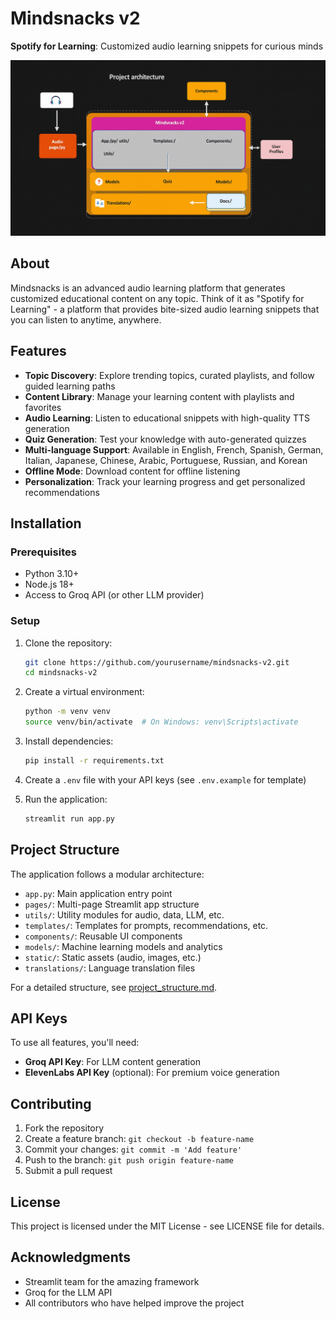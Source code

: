 # Mindsnacks v2

**Spotify for Learning**: Customized audio learning snippets for curious minds

![Mindsnacks Screenshot](architecture_diagram.png)

## About

Mindsnacks is an advanced audio learning platform that generates customized educational content on any topic. Think of it as "Spotify for Learning" - a platform that provides bite-sized audio learning snippets that you can listen to anytime, anywhere.

## Features

- **Topic Discovery**: Explore trending topics, curated playlists, and follow guided learning paths
- **Content Library**: Manage your learning content with playlists and favorites
- **Audio Learning**: Listen to educational snippets with high-quality TTS generation
- **Quiz Generation**: Test your knowledge with auto-generated quizzes
- **Multi-language Support**: Available in English, French, Spanish, German, Italian, Japanese, Chinese, Arabic, Portuguese, Russian, and Korean
- **Offline Mode**: Download content for offline listening
- **Personalization**: Track your learning progress and get personalized recommendations

## Installation

### Prerequisites

- Python 3.10+
- Node.js 18+
- Access to Groq API (or other LLM provider)

### Setup

1. Clone the repository:
   ```bash
   git clone https://github.com/yourusername/mindsnacks-v2.git
   cd mindsnacks-v2
   ```

2. Create a virtual environment:
   ```bash
   python -m venv venv
   source venv/bin/activate  # On Windows: venv\Scripts\activate
   ```

3. Install dependencies:
   ```bash
   pip install -r requirements.txt
   ```

4. Create a `.env` file with your API keys (see `.env.example` for template)

5. Run the application:
   ```bash
   streamlit run app.py
   ```

## Project Structure

The application follows a modular architecture:

- `app.py`: Main application entry point
- `pages/`: Multi-page Streamlit app structure
- `utils/`: Utility modules for audio, data, LLM, etc.
- `templates/`: Templates for prompts, recommendations, etc.
- `components/`: Reusable UI components
- `models/`: Machine learning models and analytics
- `static/`: Static assets (audio, images, etc.)
- `translations/`: Language translation files

For a detailed structure, see [project_structure.md](project_structure.md).

## API Keys

To use all features, you'll need:

- **Groq API Key**: For LLM content generation
- **ElevenLabs API Key** (optional): For premium voice generation

## Contributing

1. Fork the repository
2. Create a feature branch: `git checkout -b feature-name`
3. Commit your changes: `git commit -m 'Add feature'`
4. Push to the branch: `git push origin feature-name`
5. Submit a pull request

## License

This project is licensed under the MIT License - see LICENSE file for details.

## Acknowledgments

- Streamlit team for the amazing framework
- Groq for the LLM API
- All contributors who have helped improve the project
